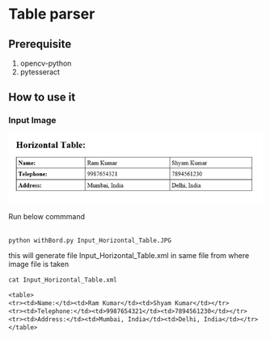 # Table parser

## Prerequisite
1. opencv-python
2. pytesseract

## How to use it 

### Input Image

![Original Image](https://github.com/mayur222/tableParser/blob/master/Input_Horizontal_Table.jpg?raw=true)

Run below commmand
```

python withBord.py Input_Horizontal_Table.JPG
```
this will generate file Input_Horizontal_Table.xml in same file from where image file is taken
```
cat Input_Horizontal_Table.xml 
```
```
<table>
<tr><td>Name:</td><td>Ram Kumar</td><td>Shyam Kumar</td></tr>
<tr><td>Telephone:</td><td>9987654321</td><td>7894561230</td></tr>
<tr><td>Address:</td><td>Mumbai, India</td><td>Delhi, India</td></tr>
</table>
```
